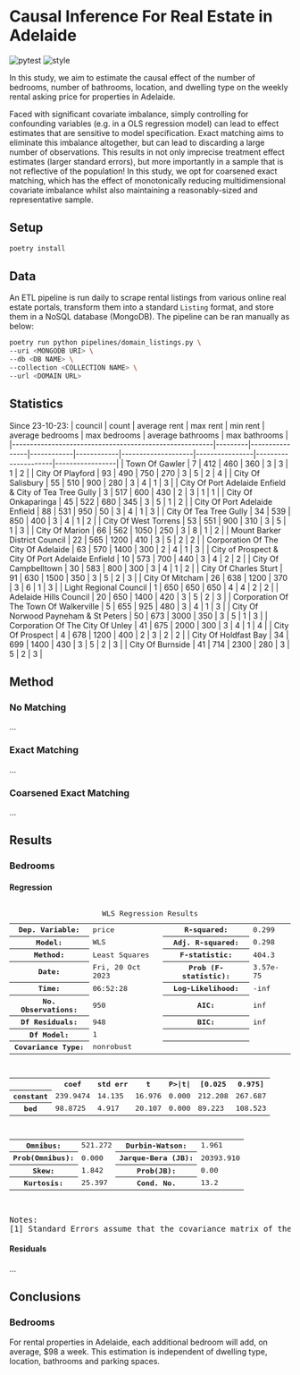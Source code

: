 # Causal Inference For Real Estate in Adelaide

![pytest](https://github.com/lewisbails/real-estate/actions/workflows/pytest.yml/badge.svg?event=push&branch=main)
![style](https://github.com/lewisbails/real-estate/actions/workflows/style.yml/badge.svg?event=push&branch=main)

In this study, we aim to estimate the causal effect of the number of bedrooms, number of bathrooms, location, and dwelling type on the weekly rental asking price for properties in Adelaide.

Faced with significant covariate imbalance, simply controlling for confounding variables (e.g. in a OLS regression model) can lead to effect estimates that are sensitive to model specification. Exact matching aims to eliminate this imbalance altogether, but can lead to discarding a large number of observations. This results in not only imprecise treatment effect estimates (larger standard errors), but more importantly in a sample that is not reflective of the population! In this study, we opt for coarsened exact matching, which has the effect of monotonically reducing multidimensional covariate imbalance whilst also maintaining a reasonably-sized and representative sample.

## Setup

```bash
poetry install
```

## Data

An ETL pipeline is run daily to scrape rental listings from various online real estate portals, transform them into a standard `Listing` format, and store them in a NoSQL database (MongoDB).
The pipeline can be ran manually as below:
```bash
poetry run python pipelines/domain_listings.py \
--uri <MONGODB URI> \
--db <DB NAME> \
--collection <COLLECTION NAME> \
--url <DOMAIN URL>
```

## Statistics
Since 23-10-23\:
| council                                                |   count |   average rent |   max rent |   min rent |   average bedrooms |   max bedrooms |   average bathrooms |   max bathrooms |
|--------------------------------------------------------|---------|----------------|------------|------------|--------------------|----------------|---------------------|-----------------|
| Town Of Gawler                                         |       7 |            412 |        460 |        360 |                  3 |              3 |                   1 |               2 |
| City Of Playford                                       |      93 |            490 |        750 |        270 |                  3 |              5 |                   2 |               4 |
| City Of Salisbury                                      |      55 |            510 |        900 |        280 |                  3 |              4 |                   1 |               3 |
| City Of Port Adelaide Enfield & City of Tea Tree Gully |       3 |            517 |        600 |        430 |                  2 |              3 |                   1 |               1 |
| City Of Onkaparinga                                    |      45 |            522 |        680 |        345 |                  3 |              5 |                   1 |               2 |
| City Of Port Adelaide Enfield                          |      88 |            531 |        950 |         50 |                  3 |              4 |                   1 |               3 |
| City Of Tea Tree Gully                                 |      34 |            539 |        850 |        400 |                  3 |              4 |                   1 |               2 |
| City Of West Torrens                                   |      53 |            551 |        900 |        310 |                  3 |              5 |                   1 |               3 |
| City Of Marion                                         |      66 |            562 |       1050 |        250 |                  3 |              8 |                   1 |               2 |
| Mount Barker District Council                          |      22 |            565 |       1200 |        410 |                  3 |              5 |                   2 |               2 |
| Corporation Of The City Of Adelaide                    |      63 |            570 |       1400 |        300 |                  2 |              4 |                   1 |               3 |
| City of Prospect & City Of Port Adelaide Enfield       |      10 |            573 |        700 |        440 |                  3 |              4 |                   2 |               2 |
| City Of Campbelltown                                   |      30 |            583 |        800 |        300 |                  3 |              4 |                   1 |               2 |
| City Of Charles Sturt                                  |      91 |            630 |       1500 |        350 |                  3 |              5 |                   2 |               3 |
| City Of Mitcham                                        |      26 |            638 |       1200 |        370 |                  3 |              6 |                   1 |               3 |
| Light Regional Council                                 |       1 |            650 |        650 |        650 |                  4 |              4 |                   2 |               2 |
| Adelaide Hills Council                                 |      20 |            650 |       1400 |        420 |                  3 |              5 |                   2 |               3 |
| Corporation Of The Town Of Walkerville                 |       5 |            655 |        925 |        480 |                  3 |              4 |                   1 |               3 |
| City Of Norwood Payneham & St Peters                   |      50 |            673 |       3000 |        350 |                  3 |              5 |                   1 |               3 |
| Corporation Of The City Of Unley                       |      41 |            675 |       2000 |        300 |                  3 |              4 |                   1 |               4 |
| City Of Prospect                                       |       4 |            678 |       1200 |        400 |                  2 |              3 |                   2 |               2 |
| City Of Holdfast Bay                                   |      34 |            699 |       1400 |        430 |                  3 |              5 |                   2 |               3 |
| City Of Burnside                                       |      41 |            714 |       2300 |        280 |                  3 |              5 |                   2 |               3 |
## Method

### No Matching

...

### Exact Matching

...

### Coarsened Exact Matching

...

## Results

### Bedrooms

#### Regression

<pre>
<table class="simpletable">
<caption>WLS Regression Results</caption>
<tr>
  <th>Dep. Variable:</th>          <td>price</td>      <th>  R-squared:         </th> <td>   0.299</td>
</tr>
<tr>
  <th>Model:</th>                   <td>WLS</td>       <th>  Adj. R-squared:    </th> <td>   0.298</td>
</tr>
<tr>
  <th>Method:</th>             <td>Least Squares</td>  <th>  F-statistic:       </th> <td>   404.3</td>
</tr>
<tr>
  <th>Date:</th>             <td>Fri, 20 Oct 2023</td> <th>  Prob (F-statistic):</th> <td>3.57e-75</td>
</tr>
<tr>
  <th>Time:</th>                 <td>06:52:28</td>     <th>  Log-Likelihood:    </th> <td>    -inf</td>
</tr>
<tr>
  <th>No. Observations:</th>      <td>   950</td>      <th>  AIC:               </th> <td>     inf</td>
</tr>
<tr>
  <th>Df Residuals:</th>          <td>   948</td>      <th>  BIC:               </th> <td>     inf</td>
</tr>
<tr>
  <th>Df Model:</th>              <td>     1</td>      <th>                     </th>     <td> </td>   
</tr>
<tr>
  <th>Covariance Type:</th>      <td>nonrobust</td>    <th>                     </th>     <td> </td>   
</tr>
</table>
<table class="simpletable">
<tr>
      <td></td>        <th>coef</th>     <th>std err</th>      <th>t</th>      <th>P>|t|</th>  <th>[0.025</th>    <th>0.975]</th>  
</tr>
<tr>
  <th>constant</th> <td>  239.9474</td> <td>   14.135</td> <td>   16.976</td> <td> 0.000</td> <td>  212.208</td> <td>  267.687</td>
</tr>
<tr>
  <th>bed</th>      <td>   98.8725</td> <td>    4.917</td> <td>   20.107</td> <td> 0.000</td> <td>   89.223</td> <td>  108.523</td>
</tr>
</table>
<table class="simpletable">
<tr>
  <th>Omnibus:</th>       <td>521.272</td> <th>  Durbin-Watson:     </th> <td>   1.961</td> 
</tr>
<tr>
  <th>Prob(Omnibus):</th> <td> 0.000</td>  <th>  Jarque-Bera (JB):  </th> <td>20393.910</td>
</tr>
<tr>
  <th>Skew:</th>          <td> 1.842</td>  <th>  Prob(JB):          </th> <td>    0.00</td> 
</tr>
<tr>
  <th>Kurtosis:</th>      <td>25.397</td>  <th>  Cond. No.          </th> <td>    13.2</td> 
</tr>
</table><br/><br/>Notes:<br/>[1] Standard Errors assume that the covariance matrix of the errors is correctly specified.
</pre>

#### Residuals

...

## Conclusions

### Bedrooms

For rental properties in Adelaide, each additional bedroom will add, on average, $98 a week. This estimation is independent of dwelling type, location, bathrooms and parking spaces.